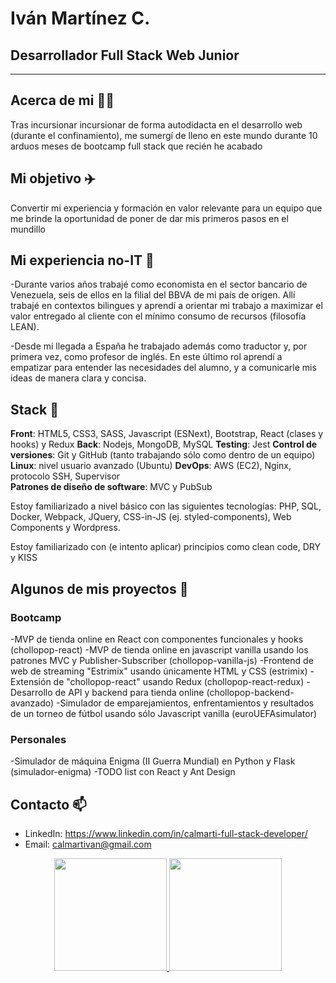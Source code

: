 # Iván Martínez C.  
## Desarrollador Full Stack Web Junior

---

## Acerca de mi :raising_hand_man:

Tras incursionar incursionar de forma autodidacta en el desarrollo web (durante el confinamiento), me sumergí de lleno en este mundo durante 10 arduos meses de bootcamp full stack que recién he acabado

## Mi objetivo :airplane:
Convertir mi experiencia y formación en valor relevante para un equipo que me brinde la oportunidad de poner de dar mis primeros pasos en el mundillo
 
## Mi experiencia no-IT :bank:

-Durante varios años trabajé como economista en el sector bancario de Venezuela, seis de ellos en la filial del BBVA de mi país de origen. 
Allí trabajé en contextos bilingues y aprendí a orientar mi trabajo a maximizar el valor entregado al cliente con el mínimo consumo de recursos 
(filosofía LEAN). 

-Desde mi llegada a España he trabajado además como traductor y, por primera vez, como profesor de inglés. En este último rol aprendí a empatizar para entender las necesidades del alumno, y a comunicarle mis ideas de manera clara y concisa.

## Stack :martial_arts_uniform:

**Front**: HTML5, CSS3, SASS, Javascript (ESNext), Bootstrap, React (clases y hooks) y Redux
**Back**: Nodejs, MongoDB, MySQL
**Testing**: Jest
**Control de versiones**: Git y GitHub (tanto trabajando sólo como dentro de un equipo)
**Linux**: nivel usuario avanzado (Ubuntu)
**DevOps**: AWS (EC2), Nginx, protocolo SSH, Supervisor  
**Patrones de diseño de software**: MVC y PubSub

Estoy familiarizado a nivel básico con las siguientes tecnologías: PHP, SQL, Docker, Webpack, JQuery, CSS-in-JS (ej. styled-components), Web Components y Wordpress.

Estoy familiarizado con (e intento aplicar) principios como clean code, DRY y KISS

## Algunos de mis proyectos :mega: 

### Bootcamp
-MVP de tienda online en React con componentes funcionales y hooks (chollopop-react)
-MVP de tienda online en javascript vanilla usando los patrones MVC y Publisher-Subscriber (chollopop-vanilla-js)
-Frontend de web de streaming "Estrimix" usando únicamente HTML y CSS (estrimix)
-Extensión de "chollopop-react" usando Redux (chollopop-react-redux)
-Desarrollo de API y backend para tienda online (chollopop-backend-avanzado)
-Simulador de emparejamientos, enfrentamientos y resultados de un torneo de fútbol usando sólo Javascript vanilla (euroUEFAsimulator)

### Personales
-Simulador de máquina Enigma (II Guerra Mundial) en Python y Flask (simulador-enigma)
-TODO list con React y Ant Design

## Contacto  📫
- LinkedIn: https://www.linkedin.com/in/calmarti-full-stack-developer/
- Email: calmartivan@gmail.com

<!--**calmarti/calmarti** is a ✨ _special_ ✨ repository because its `README.md` (this file) appears on your GitHub profile.-->


<p align="center">
<a href="https://github.com/[calmarti]">
  <img height="180em" src="https://github-readme-stats-eight-theta.vercel.app/api?username=calmarti&show_icons=true&theme=algolia&include_all_commits=true&count_private=true"/>
  <img height="180em" src="https://github-readme-stats-eight-theta.vercel.app/api/top-langs/?username=calmarti&layout=compact&langs_count=8&theme=algolia"/>
</a>
</p>
